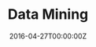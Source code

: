 ---
title: Data Mining
summary: ""
tags:
- data mining
- course
  
date: "2016-04-27T00:00:00Z"
authors:
- Barbara Poblete
- Felipe Bravo-Marquez

# Optional external URL for project (replaces project detail page).
external_link: https://github.com/dccuchile/CC5205

image:
  caption: Photo by rawpixel on Unsplash
  focal_point: Smart

links:
url_code: https://github.com/dccuchile/CC5205
# url_pdf: ""
# url_slides: ""
url_video: https://www.youtube.com/playlist?list=PLKUV14d0mKnUXXfmhqqZdcsNGAuV2GZda

# Slides (optional).
#   Associate this project with Markdown slides.
#   Simply enter your slide deck's filename without extension.
#   E.g. `slides = "example-slides"` references `content/slides/example-slides.md`.
#   Otherwise, set `slides = ""`.
slides: ""
---